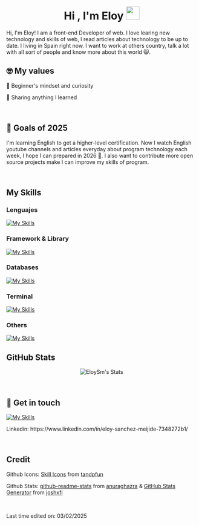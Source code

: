 <h1 align="center">Hi , I'm Eloy <img src="https://media.giphy.com/media/hvRJCLFzcasrR4ia7z/giphy.gif" width="35"></h1>

<p>Hi, I'm Eloy! I am a front-end Developer of web. I love learing new technology and skills of web, I read articles about technology to be up to date. I living in Spain right now. I want to work at others country, talk a lot with all sort of people and know more about this world 😸.</p>

<h2>🤓 My values</h2>
<p>🍏 Beginner's mindset and curiosity</p>
<p>🙌 Sharing anything I learned</p><br>

<h2>🔭 Goals of 2025</h2>

<p>I'm learning English to get a higher-level certification. Now I watch English youtube channels and articles everyday about program technology each week, I hope I can prepared in 2026 💪. I also want to contribute more open source projects make I can improve my skills of program.</p><br>

<h2>My Skills</h2>

<h3>Lenguajes</h3>

[![My Skills](https://skillicons.dev/icons?i=js,html,css,java,php)](https://skillicons.dev)

<h3>Framework & Library</h3>

[![My Skills](https://skillicons.dev/icons?i=react,tailwind,bootstrap)](https://skillicons.dev)

<h3>Databases</h3>

[![My Skills](https://skillicons.dev/icons?i=mysql)](https://skillicons.dev)

<h3>Terminal</h3>

[![My Skills](https://skillicons.dev/icons?i=bash,powershell)](https://skillicons.dev)

<h3>Others</h3>

[![My Skills](https://skillicons.dev/icons?i=vite,figma,linux,github,git)](https://skillicons.dev)<br>

<h2>GitHub Stats</h2>

<div align="center">
  
![EloySm's Stats](https://github-readme-stats.vercel.app/api?username=EloySm&theme=chartreuse-dark&show_icons=true&hide_border=true&rank_icon=github&bg_color=151515&icon_color=7f3ace&title_color=6bd600&text_color=ffffff&include_all_commits=true) 

</div><br>

<h2>🔗 Get in touch</h2>
  
[![My Skills](https://skillicons.dev/icons?i=linkedin)](https://skillicons.dev)
  
<p>Linkedin: https://www.linkedin.com/in/eloy-sanchez-meijide-7348272b1/</p><br>

<h2>Credit</h2> 
<p>Github Icons: <a href="https://skillicons.dev/">Skill Icons</a> from <a href="https://github.com/tandpfun">tandpfun</a></p>
<p>Github Stats: <a href="https://github.com/anuraghazra/github-readme-stats">github-readme-stats</a> from <a href="https://github.com/anuraghazra">anuraghazra</a> & <a href="https://gh-stats-gen.vercel.app/">GitHub Stats Generator</a> from <a href="https://github.com/joshxfi">joshxfi</a></p><br>

<p>Last time edited on: 03/02/2025</p>
